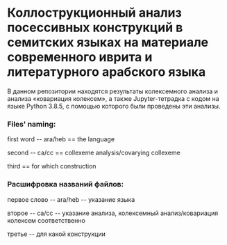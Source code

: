 # Коллострукционный анализ посессивных конструкций в семитских языках на материале современного иврита и литературного арабского языка
В данном репозитории находятся результаты колексемного анализа и анализа «ковариация колексем», а также Jupyter-тетрадка с кодом на языке Python 3.8.5, с помощью которого были проведены эти анализы.

### Files' naming:
first word -- ara/heb == the language

second -- ca/cc == collexeme analysis/covarying collexeme

third == for which construction

### Расшифровка названий файлов:
первое слово -- ara/heb -- указание языка

второе -- ca/cc -- указание анализа, колексемный анализ/ковариация колексем соответственно

третье -- для какой конструкции
